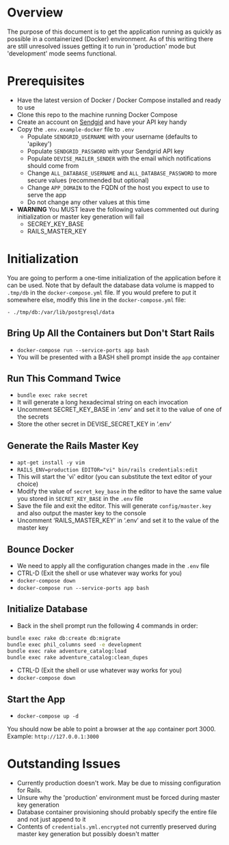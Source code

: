 # Overview

The purpose of this document is to get the application running as quickly as possible in a containerized (Docker) environment. As of this writing there are still unresolved issues getting it to run in 'production' mode but 'development' mode seems functional.

# Prerequisites

- Have the latest version of Docker / Docker Compose installed and ready to use
- Clone this repo to the machine running Docker Compose
- Create an account on [Sendgid](https://sendgrid.com/) and have your API key handy
- Copy the `.env.example-docker` file to `.env`
  - Populate `SENDGRID_USERNAME` with your username (defaults to 'apikey')
  - Populate `SENDGRID_PASSWORD` with your Sendgrid API key
  - Populate `DEVISE_MAILER_SENDER` with the email which notifications should come from
  - Change `ALL_DATABASE_USERNAME` and `ALL_DATABASE_PASSWORD` to more secure values (recommended but optional)
  - Change `APP_DOMAIN` to the FQDN of the host you expect to use to serve the app
  - Do not change any other values at this time
- **WARNING** You MUST leave the following values commented out during initialization or master key generation will fail
  - SECREY_KEY_BASE
  - RAILS_MASTER_KEY
  
# Initialization

You are going to perform a one-time initialization of the application before it can be used. Note that by default the database data volume is mapped to `.tmp/db` in the `docker-compose.yml` file. If you would prefere to put it somewhere else, modify this line in the `docker-compose.yml` file: 

`- ./tmp/db:/var/lib/postgresql/data`

## Bring Up All the Containers but Don't Start Rails
- `docker-compose run --service-ports app bash`
- You will be presented with a BASH shell prompt inside the `app` container
  
## Run This Command Twice
- `bundle exec rake secret`
- It will generate a long hexadecimal string on each invocation
- Uncomment SECRET_KEY_BASE in ‘.env’ and set it to the value of one of the secrets
- Store the other secret in DEVISE_SECRET_KEY in ‘.env'

## Generate the Rails Master Key

- `apt-get install -y vim`
- `RAILS_ENV=production EDITOR="vi" bin/rails credentials:edit`
- This will start the 'vi' editor (you can substitute the text editor of your choice)
- Modify the value of `secret_key_base` in the editor to have the same value you stored in `SECRET_KEY_BASE` in the `.env` file
- Save the file and exit the editor. This will generate `config/master.key` and also output the master key to the console
- Uncomment ‘RAILS_MASTER_KEY’ in ‘.env’ and set it to the value of the master key

## Bounce Docker

- We need to apply all the configuration changes made in the `.env` file
- CTRL-D (Exit the shell or use whatever way works for you)
- `docker-compose down`
- `docker-compose run --service-ports app bash`

## Initialize Database

- Back in the shell prompt run the following 4 commands in order:

```bash
bundle exec rake db:create db:migrate
bundle exec phil_columns seed -e development
bundle exec rake adventure_catalog:load
bundle exec rake adventure_catalog:clean_dupes
```

- CTRL-D (Exit the shell or use whatever way works for you)
- `docker-compose down`

## Start the App

- `docker-compose up -d`

You should now be able to point a browser at the `app` container port 3000. Example: `http://127.0.0.1:3000`

# Outstanding Issues

- Currently production doesn't work. May be due to missing configuration for Rails.
- Unsure why the 'production' environment must be forced during master key generation
- Database container provisioning should probably specify the entire file and not just append to it
- Contents of `credentials.yml.encrypted` not currently preserved during master key generation but possibly doesn't matter
